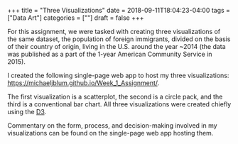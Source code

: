 +++
title = "Three Visualizations"
date = 2018-09-11T18:04:23-04:00
tags = ["Data Art"]
categories = [""]
draft = false
+++

For this assignment, we were tasked with creating three visualizations of the same dataset, the population of foreign immigrants, divided on the basis of their country of origin, living in the U.S. around the year ~2014 (the data was published as a part of the 1-year American Community Service in 2015). 

I created the following single-page web app to host my three visualizations: https://michaeljblum.github.io/Week_1_Assignment/.

The first visualization is a scatterplot, the second is a circle pack, and the third is a conventional bar chart. All three visualizations were created chiefly using the [D3](https://d3js.org/). 

Commentary on the form, process, and decision-making involved in my visualizations can be found on the single-page web app hosting them.
